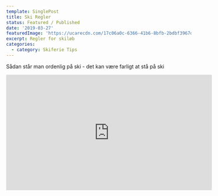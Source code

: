 ```yaml
---
template: SinglePost
title: Ski Regler
status: Featured / Published
date: '2019-03-27'
featuredImage: 'https://ucarecdn.com/17c06a0c-6366-41b6-8bfb-2bdbf3967d1c/'
excerpt: Regler for skiløb
categories:
  - category: Skiferie Tips
---
```

Sådan står man ordenlig på ski - det kan være farligt at stå på ski

<iframe width="560" height="315" src="https://www.youtube.com/embed/lGjjflD1vIM" frameborder="0" allow="accelerometer; autoplay; encrypted-media; gyroscope; picture-in-picture" allowfullscreen></iframe>
